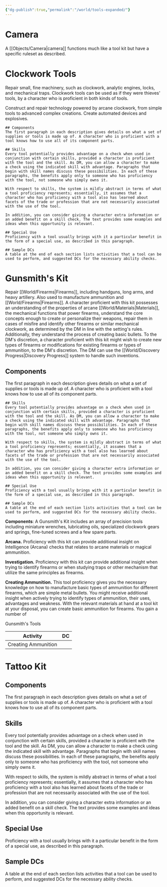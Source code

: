 ```yaml
---
{"dg-publish":true,"permalink":"/world/tools-expanded/"}
---
```



# Camera

A [[Objects/Camera\|camera]] functions much like a tool kit but have a specific ruleset as described. 

# Clockwork Tools

Repair small, fine machinery, such as clockwork, analytic engines, locks, and mechanical traps. Clockwork tools can be used as if they were thieves' tools, by a character who is proficient in both kinds of tools.

Construct and repair technology powered by arcane clockwork, from simple tools to advanced complex creations. Create automated devices and explosives.

```
## Components
The first paragraph in each description gives details on what a set of supplies or tools is made up of. A character who is proficient with a tool knows how to use all of its component parts.

## Skills
Every tool potentially provides advantage on a check when used in conjunction with certain skills, provided a character is proficient with the tool and the skill. As DM, you can allow a character to make a check using the indicated skill with advantage. Paragraphs that begin with skill names discuss these possibilities. In each of these paragraphs, the benefits apply only to someone who has proficiency with the tool, not someone who simply owns it.

With respect to skills, the system is mildly abstract in terms of what a tool proficiency represents; essentially, it assumes that a character who has proficiency with a tool also has learned about facets of the trade or profession that are not necessarily associated with the use of the tool.

In addition, you can consider giving a character extra information or an added benefit on a skill check. The text provides some examples and ideas when this opportunity is relevant.

## Special Use
Proficiency with a tool usually brings with it a particular benefit in the form of a special use, as described in this paragraph.

## Sample DCs
A table at the end of each section lists activities that a tool can be used to perform, and suggested DCs for the necessary ability checks.
```

# Gunsmith's Kit

Repair [[World/Firearms\|Firearms]], including handguns, long arms, and heavy artillery. Also used to manufacture ammunition and [[World/Firearms\|Firearms]]. A character proficient with this kit possesses an understanding of the properties of arcane [[World/Materials\|Materials]], the mechanical functions that power firearms, understand the core concepts enough to create or personalize their weapons, repair them in cases of misfire and identify other firearms or similar mechanical clockwork, as determined by the DM in line with the setting's rules. Additionally, they understand the process of creating basic bullets. To the DM's discretion, a character proficient with this kit might wish to create new types of firearms or modifications for existing firearms or types of ammunition, to the DM's discretion. The DM can use the [[World/Discovery Progress\|Discovery Progress]] system to handle such inventions. 

## Components
The first paragraph in each description gives details on what a set of supplies or tools is made up of. A character who is proficient with a tool knows how to use all of its component parts.

```
## Skills
Every tool potentially provides advantage on a check when used in conjunction with certain skills, provided a character is proficient with the tool and the skill. As DM, you can allow a character to make a check using the indicated skill with advantage. Paragraphs that begin with skill names discuss these possibilities. In each of these paragraphs, the benefits apply only to someone who has proficiency with the tool, not someone who simply owns it.

With respect to skills, the system is mildly abstract in terms of what a tool proficiency represents; essentially, it assumes that a character who has proficiency with a tool also has learned about facets of the trade or profession that are not necessarily associated with the use of the tool.

In addition, you can consider giving a character extra information or an added benefit on a skill check. The text provides some examples and ideas when this opportunity is relevant.

## Special Use
Proficiency with a tool usually brings with it a particular benefit in the form of a special use, as described in this paragraph.

## Sample DCs
A table at the end of each section lists activities that a tool can be used to perform, and suggested DCs for the necessary ability checks.
```

**Components**: A Gunsmith's Kit includes an array of precision tools including miniature wrenches, lubricating oils, specialized clockwork gears and springs, fine-tuned screws and a few spare parts.

**Arcana.** Proficiency with this kit can provide additional insight on Intelligence (Arcana) checks that relates to arcane materials or magical ammunition.

**Investigation.** Proficiency with this kit can provide additional insight when trying to identify firearms or when studying traps or other mechanism that utilize the same principles as firearms. 

**Creating Ammunition.** This tool proficiency gives you the necessary knowledge on how to manufacture basic types of ammunition for different firearms, which are simple metal bullets. You might receive additional insight when actively trying to identify types of ammunition, their uses, advantages and weakness. With the relevant materials at hand at a tool kit at your disposal, you can create basic ammunition for firearms. You gain a number of 

Gunsmith's Tools

| Activity            | DC  |
| ------------------- | --- |
| Creating Ammunition |     |


# Tattoo Kit

## Components
The first paragraph in each description gives details on what a set of supplies or tools is made up of. A character who is proficient with a tool knows how to use all of its component parts.

## Skills
Every tool potentially provides advantage on a check when used in conjunction with certain skills, provided a character is proficient with the tool and the skill. As DM, you can allow a character to make a check using the indicated skill with advantage. Paragraphs that begin with skill names discuss these possibilities. In each of these paragraphs, the benefits apply only to someone who has proficiency with the tool, not someone who simply owns it.

With respect to skills, the system is mildly abstract in terms of what a tool proficiency represents; essentially, it assumes that a character who has proficiency with a tool also has learned about facets of the trade or profession that are not necessarily associated with the use of the tool.

In addition, you can consider giving a character extra information or an added benefit on a skill check. The text provides some examples and ideas when this opportunity is relevant.

## Special Use
Proficiency with a tool usually brings with it a particular benefit in the form of a special use, as described in this paragraph.

## Sample DCs
A table at the end of each section lists activities that a tool can be used to perform, and suggested DCs for the necessary ability checks.